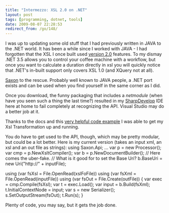 ```yaml
---
title: "Intermezzo: XSL 2.0 on .NET"
layout: post
tags: [programming, dotnet, tools]
date: 2009-08-07 22:28:53
redirect_from: /go/148/
---
```


I was up to updating some old stuff that I had previously written in JAVA to the .NET world. It has been a while since I worked with JAVA - I had forgotten that the XSL I once built used [version 2.0](http://www.w3.org/TR/xslt20/) features. To my dismay .NET 3.5 allows you to control your coffee machine with a workflow, but once you want to calculate a duration directly in xsl you will quickly notice that .NET's in-built support only covers XSL 1.0 (and XQuery not at all).

[Saxon](http://sourceforge.net/projects/saxon/) to the rescue. Probably well known to JAVA people, a .NET port exists and can be used when you find yourself in the same corner as I did. 

Once you download, the funny packaging that includes a _netmodule_ (when have you seen such a thing the last time?) resulted in my [SharpDevelop](http://www.icsharpcode.net/OpenSource/SD/) IDE here at home to fail completely at recognizing the API. Visual Studio may do a better job at it.

Thanks to the docs and this [very helpful code example](http://onlamp.com/lpt/wlg/9272) I was able to get my Xsl Transformation up and running.

You do have to get used to the API, though, which may be pretty modular, but could be a lot better. Here is my current version (takes an input xml, an xsl and an out file as strings):
<csharp>
using Saxon.Api;
...
var p = new Processor();
var cmp = p.NewXsltCompiler();
var b = p.NewDocumentBuilder();
// Here comes the uber-fake. 
// What is it good for to set the Base Uri?
b.BaseUri = new Uri("http://" + inputFile);

using (var fsXsl = File.OpenRead(xslFoFile))
using (var fsXml = File.OpenRead(inputFile))
using (var fsOut = File.Create(outFile))
{
  var exec = cmp.Compile(fsXsl);
  var t = exec.Load();
  var input = b.Build(fsXml);
  t.InitialContextNode = input;
  var s = new Serializer();
  s.SetOutputStream(fsOut);
  t.Run(s);
}
</csharp>

Plenty of code, you may say, but it gets the job done.